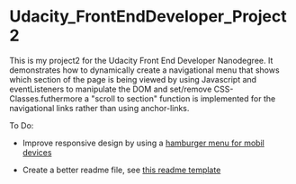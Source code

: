 # Udacity_FrontEndDeveloper_Project2

This is my project2 for the Udacity Front End Developer Nanodegree.
It demonstrates how to dynamically create a navigational menu that shows which section of the page is being viewed by using Javascript and eventListeners to manipulate the DOM and set/remove CSS-Classes.futhermore a "scroll to section" function is implemented for the navigational links rather than using anchor-links.

To Do:  
* Improve responsive design by using a [hamburger menu for mobil devices](https://webdesign.tutsplus.com/tutorials/how-to-build-a-responsive-navigation-bar-with-flexbox--cms-33535)

* Create a better readme file, see [this readme template](https://github.com/madhur-taneja/README-Template)

